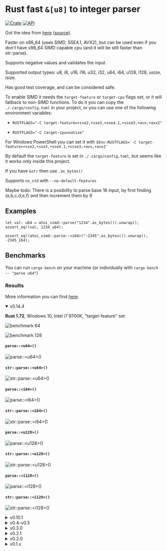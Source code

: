 # Rust fast `&[u8]` to integer parser

[![Crate](https://img.shields.io/crates/v/atoi_simd.svg)](https://crates.io/crates/atoi_simd)
[![API](https://docs.rs/atoi_simd/badge.svg)](https://docs.rs/atoi_simd)

Got the idea from [here](https://rust-malaysia.github.io/code/2020/07/11/faster-integer-parsing.html) ([source](https://github.com/pickfire/parseint)).

Faster on x86_64 (uses SIMD, SSE4.1, AVX2), but can be used even if you don't have x86_64 SIMD capable cpu (and it will be still faster than str::parse).

Supports negative values and validates the input.

Supported output types: u8, i8, u16, i16, u32, i32, u64, i64, u128, i128, usize, isize.

Has good test coverage, and can be considered safe.

To enable SIMD it needs the `target-feature` or `target-cpu` flags set, or it will fallback to non-SIMD functions.
To do it you can copy the `./.cargo/config.toml` in your project, or you can use one of the following environment variables:

-   `RUSTFLAGS="-C target-feature=+sse2,+sse3,+sse4.1,+ssse3,+avx,+avx2"`

-   `RUSTFLAGS="-C target-cpu=native"`

For Windows PowerShell you can set it with `$Env:RUSTFLAGS='-C target-feature=+sse2,+sse3,+sse4.1,+ssse3,+avx,+avx2'`

By default the `target-feature` is set in `./.cargo/config.toml`, but seems like it works only inside this project.

If you have `&str` then use `.as_bytes()`

Supports `no_std` with `--no-default-features`

Maybe todo:
There is a posibility to parse base 16 input, by first finding (a,b,c,d,e,f) and then increment them by 9

## Examples

```
let val: u64 = atoi_simd::parse("1234".as_bytes()).unwrap();
assert_eq!(val, 1234_u64);

assert_eq!(atoi_simd::parse::<i64>("-2345".as_bytes()).unwrap(), -2345_i64);
```

## Benchmarks

You can run `cargo bench` on your machine (or individually with `cargo bench -- "parse u64"`)

### Results

More information you can find [here](https://rodmitry.github.io/atoi_simd_benchmark).

<details open><summary>v0.14.4</summary>

<b>Rust 1.72</b>, Windows 10, Intel i7 9700K, "target-feature" set

![benchmark 64](https://github.com/rodmitry/atoi_simd_benchmark/blob/v0.14.4/benchmark%2064/report/lines.svg?raw=true)

![benchmark 128](https://github.com/rodmitry/atoi_simd_benchmark/blob/v0.14.4/benchmark%20128/report/lines.svg?raw=true)

#### `parse::<u64>()`

![parse::\<u64>()](https://github.com/rodmitry/atoi_simd_benchmark/blob/v0.14.4/benchmark%2064/parse%20u64/report/lines.svg?raw=true)

#### `str::parse::<u64>()`

![str::parse::\<u64>()](https://github.com/rodmitry/atoi_simd_benchmark/blob/v0.14.4/benchmark%2064/str%20u64/report/lines.svg?raw=true)

#### `parse::<i64>()`

![parse::\<i64>()](https://github.com/rodmitry/atoi_simd_benchmark/blob/v0.14.4/benchmark%2064/parse%20i64/report/lines.svg?raw=true)

#### `str::parse::<i64>()`

![str::parse::\<i64>()](https://github.com/rodmitry/atoi_simd_benchmark/blob/v0.14.4/benchmark%2064/str%20i64/report/lines.svg?raw=true)

#### `parse::<u128>()`

![parse::\<u128>()](https://github.com/rodmitry/atoi_simd_benchmark/blob/v0.14.4/benchmark%20128/parse%20u128/report/lines.svg?raw=true)

#### `str::parse::<u128>()`

![str::parse::\<u128>()](https://github.com/rodmitry/atoi_simd_benchmark/blob/v0.14.4/benchmark%20128/str%20u128/report/lines.svg?raw=true)

#### `parse::<i128>()`

![parse::\<i128>()](https://github.com/rodmitry/atoi_simd_benchmark/blob/v0.14.4/benchmark%20128/parse%20i128/report/lines.svg?raw=true)

#### `str::parse::<i128>()`

![str::parse::\<i128>()](https://github.com/rodmitry/atoi_simd_benchmark/blob/v0.14.4/benchmark%20128/str%20i128/report/lines.svg?raw=true)

</details>

<details><summary>v0.10.1</summary>

<b>Rust 1.67.1</b>, Windows 10, Intel i7 9700K, "target-feature" set

![benchmark 64](https://github.com/rodmitry/atoi_simd_benchmark/blob/v0.10.1/benchmark%2064/report/lines.svg?raw=true)

![benchmark 128](https://github.com/rodmitry/atoi_simd_benchmark/blob/v0.10.1/benchmark%20128/report/lines.svg?raw=true)

#### `parse::<u64>()`

![parse::\<u64>()](https://github.com/rodmitry/atoi_simd_benchmark/blob/v0.10.1/benchmark%2064/u64/report/lines.svg?raw=true)

#### `str::parse::<u64>()`

![str::parse::\<u64>()](https://github.com/rodmitry/atoi_simd_benchmark/blob/v0.10.1/benchmark%2064/str%20u64/report/lines.svg?raw=true)

#### `parse::<i64>()`

![parse::\<i64>()](https://github.com/rodmitry/atoi_simd_benchmark/blob/v0.10.1/benchmark%2064/i64/report/lines.svg?raw=true)

#### `str::parse::<i64>()`

![str::parse::\<i64>()](https://github.com/rodmitry/atoi_simd_benchmark/blob/v0.10.1/benchmark%2064/str%20i64/report/lines.svg?raw=true)

#### `parse::<u128>()`

![parse::\<u128>()](https://github.com/rodmitry/atoi_simd_benchmark/blob/v0.10.1/benchmark%20128/u128/report/lines.svg?raw=true)

#### `str::parse::<u128>()`

![str::parse::\<u128>()](https://github.com/rodmitry/atoi_simd_benchmark/blob/v0.10.1/benchmark%20128/str%20u128/report/lines.svg?raw=true)

#### `parse::<i128>()`

![parse::\<i128>()](https://github.com/rodmitry/atoi_simd_benchmark/blob/v0.10.1/benchmark%20128/i128/report/lines.svg?raw=true)

#### `str::parse::<i128>()`

![str::parse::\<i128>()](https://github.com/rodmitry/atoi_simd_benchmark/blob/v0.10.1/benchmark%20128/str%20i128/report/lines.svg?raw=true)

</details>

<details><summary>v0.4-v0.5</summary>

<b>Rust 1.63</b>, Windows 10, Intel i7 9700K, "target-feature" set

![benchmark 64](https://github.com/rodmitry/atoi_simd_benchmark/blob/v0.4.0/benchmark%2064/report/lines.svg?raw=true)

![benchmark 128](https://github.com/rodmitry/atoi_simd_benchmark/blob/v0.4.0/benchmark%20128/report/lines.svg?raw=true)

#### `parse_u64()`

![parse() u64](https://github.com/rodmitry/atoi_simd_benchmark/blob/v0.4.0/benchmark%2064/u64/report/lines.svg?raw=true)

#### `str::parse::<u64>()`

![str::parse::<u64>()](https://github.com/rodmitry/atoi_simd_benchmark/blob/v0.4.0/benchmark%2064/std%20u64/report/lines.svg?raw=true)

#### `parse_i64()`

![parse_i64()](https://github.com/rodmitry/atoi_simd_benchmark/blob/v0.4.0/benchmark%2064/i64/report/lines.svg?raw=true)

#### `str::parse::<i64>()`

![str::parse::<i64>()](https://github.com/rodmitry/atoi_simd_benchmark/blob/v0.4.0/benchmark%2064/std%20i64/report/lines.svg?raw=true)

#### `parse_u128()`

![parse_u128()](https://github.com/rodmitry/atoi_simd_benchmark/blob/v0.4.0/benchmark%20128/u128/report/lines.svg?raw=true)

#### `str::parse::<u128>()`

![str::parse::<u128>()](https://github.com/rodmitry/atoi_simd_benchmark/blob/v0.4.0/benchmark%20128/std%20u128/report/lines.svg?raw=true)

#### `parse_i128()`

![parse_i128()](https://github.com/rodmitry/atoi_simd_benchmark/blob/v0.4.0/benchmark%20128/i128/report/lines.svg?raw=true)

#### `str::parse::<i128>()`

![str::parse::<i128>()](https://github.com/rodmitry/atoi_simd_benchmark/blob/v0.4.0/benchmark%20128/std%20i128/report/lines.svg?raw=true)

</details>

<details><summary>v0.3.0</summary>

<b>Rust 1.63</b>, Windows 10, Intel i7 9700K, "target-feature" set

![all](https://github.com/rodmitry/atoi_simd_benchmark/blob/v0.3.0/report/lines.svg?raw=true)

#### `parse()` u64

![parse() u64](https://github.com/rodmitry/atoi_simd_benchmark/blob/v0.3.0/u64/report/lines.svg?raw=true)

#### `str::parse::<u64>()`

![str::parse::<u64>()](https://github.com/rodmitry/atoi_simd_benchmark/blob/v0.3.0/std%20u64/report/lines.svg?raw=true)

#### `parse_i64()`

![parse_i64()](https://github.com/rodmitry/atoi_simd_benchmark/blob/v0.3.0/i64/report/lines.svg?raw=true)

#### `str::parse::<i64>()`

![str::parse::<i64>()](https://github.com/rodmitry/atoi_simd_benchmark/blob/v0.3.0/std%20i64/report/lines.svg?raw=true)

#### `parse_u128()`

![parse_u128()](https://github.com/rodmitry/atoi_simd_benchmark/blob/v0.3.0/u128/report/lines.svg?raw=true)

#### `str::parse::<u128>()`

![str::parse::<u128>()](https://github.com/rodmitry/atoi_simd_benchmark/blob/v0.3.0/std%20u128/report/lines.svg?raw=true)

#### `parse_i128()`

![parse_i128()](https://github.com/rodmitry/atoi_simd_benchmark/blob/v0.3.0/i128/report/lines.svg?raw=true)

#### `str::parse::<i128>()`

![str::parse::<i128>()](https://github.com/rodmitry/atoi_simd_benchmark/blob/v0.3.0/std%20i128/report/lines.svg?raw=true)

</details>

<details><summary>v0.2.1</summary>

<b>Rust 1.63</b>, Windows 10, Intel i7 9700K, "target-feature" set

![all](https://github.com/rodmitry/atoi_simd_benchmark/blob/v0.2.1/report/lines.svg?raw=true)

#### `parse()` u64

![parse() u64](https://github.com/rodmitry/atoi_simd_benchmark/blob/v0.2.1/u64/report/lines.svg?raw=true)

#### `str::parse::<u64>()`

![str::parse::<u64>()](https://github.com/rodmitry/atoi_simd_benchmark/blob/v0.2.1/std%20u64/report/lines.svg?raw=true)

#### `parse_i64()`

![parse_i64()](https://github.com/rodmitry/atoi_simd_benchmark/blob/v0.2.1/i64/report/lines.svg?raw=true)

#### `str::parse::<i64>()`

![str::parse::<i64>()](https://github.com/rodmitry/atoi_simd_benchmark/blob/v0.2.1/std%20i64/report/lines.svg?raw=true)

#### `parse_u128()`

![parse_u128()](https://github.com/rodmitry/atoi_simd_benchmark/blob/v0.2.1/u128/report/lines.svg?raw=true)

#### `str::parse::<u128>()`

![str::parse::<u128>()](https://github.com/rodmitry/atoi_simd_benchmark/blob/v0.2.1/std%20u128/report/lines.svg?raw=true)

#### `parse_i128()`

![parse_i128()](https://github.com/rodmitry/atoi_simd_benchmark/blob/v0.2.1/i128/report/lines.svg?raw=true)

#### `str::parse::<i128>()`

![str::parse::<i128>()](https://github.com/rodmitry/atoi_simd_benchmark/blob/v0.2.1/std%20i128/report/lines.svg?raw=true)

</details>

<details><summary>v0.2.0</summary>

<b>Rust 1.63</b>, Windows 10, Intel i7 9700K, "target-feature" set

![all](https://github.com/rodmitry/atoi_simd_benchmark/blob/v0.2.0/report/lines.svg?raw=true)

#### `parse()` u64

![parse() u64](https://github.com/rodmitry/atoi_simd_benchmark/blob/v0.2.0/u64/report/lines.svg?raw=true)

#### `str::parse::<u64>()`

![str::parse::<u64>()](https://github.com/rodmitry/atoi_simd_benchmark/blob/v0.2.0/std%20u64/report/lines.svg?raw=true)

#### `parse_i64()`

![parse_i64()](https://github.com/rodmitry/atoi_simd_benchmark/blob/v0.2.0/i64/report/lines.svg?raw=true)

#### `str::parse::<i64>()`

![str::parse::<i64>()](https://github.com/rodmitry/atoi_simd_benchmark/blob/v0.2.0/std%20i64/report/lines.svg?raw=true)

#### `parse_u128()`

![parse_u128()](https://github.com/rodmitry/atoi_simd_benchmark/blob/v0.2.0/u128/report/lines.svg?raw=true)

#### `str::parse::<u128>()`

![str::parse::<u128>()](https://github.com/rodmitry/atoi_simd_benchmark/blob/v0.2.0/std%20u128/report/lines.svg?raw=true)

#### `parse_i128()`

![parse_i128()](https://github.com/rodmitry/atoi_simd_benchmark/blob/v0.2.0/i128/report/lines.svg?raw=true)

#### `str::parse::<i128>()`

![str::parse::<i128>()](https://github.com/rodmitry/atoi_simd_benchmark/blob/v0.2.0/std%20i128/report/lines.svg?raw=true)

</details>

<details><summary>v0.1.x</summary>

### What was noticed

-   It's around <b>7 times faster than the standard parse</b> (for long string, Rust 1.60)
-   The performance is constant (the same) for strings of different lengths

<details open><summary><b>Rust 1.63</b>, Windows 10, Intel i7 9700K, "target-feature" set</summary>

This one became faster on Rust 1.63:

```
long string std u64                  1234567890123456
                        time:   [9.0293 ns 9.0843 ns 9.1661 ns]
                        change: [-0.6548% +0.8424% +2.3425%] (p = 0.29 > 0.05)
                        No change in performance detected.
Found 8 outliers among 100 measurements (8.00%)
  2 (2.00%) high mild
  6 (6.00%) high severe
```

This one became even slover. I reran it (with rebuild) multiple times - same result:

```
long string negative std i64         -1234567890123456
                        time:   [17.554 ns 17.607 ns 17.667 ns]
                        change: [-1.6112% -0.2132% +1.5620%] (p = 0.80 > 0.05)
                        No change in performance detected.
Found 6 outliers among 100 measurements (6.00%)
  3 (3.00%) high mild
  3 (3.00%) high severe
```

```
long string u64                      1234567890123456
                        time:   [1.9273 ns 1.9346 ns 1.9424 ns]
                        change: [-2.3999% -0.4986% +1.2253%] (p = 0.62 > 0.05)
                        No change in performance detected.
Found 5 outliers among 100 measurements (5.00%)
  2 (2.00%) high mild
  3 (3.00%) high severe
```

```
long string i64                      1234567890123456
                        time:   [2.3258 ns 2.3357 ns 2.3468 ns]
                        change: [-2.1695% -0.4296% +1.3102%] (p = 0.65 > 0.05)
                        No change in performance detected.
Found 6 outliers among 100 measurements (6.00%)
  1 (1.00%) high mild
  5 (5.00%) high severe
```

```
long string negative i64             -1234567890123456
                        time:   [2.5319 ns 2.5439 ns 2.5607 ns]
                        change: [-2.0344% -0.3167% +1.5650%] (p = 0.75 > 0.05)
                        No change in performance detected.
Found 8 outliers among 100 measurements (8.00%)
  1 (1.00%) high mild
  7 (7.00%) high severe
```

```
short string std u64                       1
                        time:   [2.3305 ns 2.3462 ns 2.3656 ns]
                        change: [-4.1262% -1.9850% +0.2412%] (p = 0.07 > 0.05)
                        No change in performance detected.
Found 7 outliers among 100 measurements (7.00%)
  1 (1.00%) high mild
  6 (6.00%) high severe
```

```
short string negative std i64              -1
                        time:   [3.7983 ns 3.8177 ns 3.8402 ns]
                        change: [-1.4979% -0.0694% +1.5137%] (p = 0.94 > 0.05)
                        No change in performance detected.
Found 9 outliers among 100 measurements (9.00%)
  5 (5.00%) high mild
  4 (4.00%) high severe
```

```
short string u64                           1
                        time:   [2.0024 ns 2.0097 ns 2.0184 ns]
                        change: [-3.4351% -1.3017% +0.5198%] (p = 0.22 > 0.05)
                        No change in performance detected.
Found 3 outliers among 100 measurements (3.00%)
  1 (1.00%) high mild
  2 (2.00%) high severe
```

```
short string i64                           1
                        time:   [2.4245 ns 2.4356 ns 2.4499 ns]
                        change: [-2.9298% -1.3203% +0.3535%] (p = 0.12 > 0.05)
                        No change in performance detected.
Found 9 outliers among 100 measurements (9.00%)
  3 (3.00%) high mild
  6 (6.00%) high severe
```

```
short string negative i64                  -1
                        time:   [2.5191 ns 2.5233 ns 2.5285 ns]
                        change: [-2.8014% -0.9235% +0.7916%] (p = 0.35 > 0.05)
                        No change in performance detected.
Found 8 outliers among 100 measurements (8.00%)
  2 (2.00%) high mild
  6 (6.00%) high severe
```

### Bonus 15 chars benchmarks:

```
15 chars string std u64              123456789012345
                        time:   [8.4146 ns 8.4352 ns 8.4604 ns]
                        change: [-2.5855% -1.0348% +0.5767%] (p = 0.21 > 0.05)
                        No change in performance detected.
Found 7 outliers among 100 measurements (7.00%)
  2 (2.00%) high mild
  5 (5.00%) high severe
```

```
15 chars string negative std i64     -123456789012345
                        time:   [10.268 ns 10.331 ns 10.415 ns]
                        change: [-0.7653% +0.9929% +2.7733%] (p = 0.30 > 0.05)
                        No change in performance detected.
Found 13 outliers among 100 measurements (13.00%)
  7 (7.00%) high mild
  6 (6.00%) high severe
```

```
15 chars string u64                  123456789012345
                        time:   [1.8990 ns 1.9042 ns 1.9103 ns]
                        change: [-1.8510% -0.3256% +0.9332%] (p = 0.70 > 0.05)
                        No change in performance detected.
Found 6 outliers among 100 measurements (6.00%)
  2 (2.00%) high mild
  4 (4.00%) high severe
```

```
15 chars string i64                  123456789012345
                        time:   [2.3780 ns 2.3831 ns 2.3892 ns]
                        change: [-2.1490% -0.6463% +0.8095%] (p = 0.41 > 0.05)
                        No change in performance detected.
Found 9 outliers among 100 measurements (9.00%)
  5 (5.00%) high mild
  4 (4.00%) high severe
```

```
15 chars string negative i64         -123456789012345
                        time:   [2.5323 ns 2.5445 ns 2.5589 ns]
                        change: [-2.8686% -0.9755% +0.9693%] (p = 0.34 > 0.05)
                        No change in performance detected.
Found 7 outliers among 100 measurements (7.00%)
  2 (2.00%) high mild
  5 (5.00%) high severe
```

</details>

<details><summary><b>Rust 1.60</b>, Windows 10, Intel i7 9700K, "target-feature" set</summary>

```
long string std u64                  1234567890123456
                        time:   [15.136 ns 15.172 ns 15.220 ns]
                        change: [-1.0266% +1.4318% +4.7776%] (p = 0.42 > 0.05)
                        No change in performance detected.
Found 14 outliers among 100 measurements (14.00%)
  1 (1.00%) low severe
  1 (1.00%) low mild
  3 (3.00%) high mild
  9 (9.00%) high severe
```

When parsing to `i64` (standard `.parse::<i64>()`) it's somehow faster rather then `u64` (`.parse::<u64>()`)

```
long string negative std i64         -1234567890123456
                        time:   [12.451 ns 12.468 ns 12.489 ns]
                        change: [-2.8201% -1.8197% -0.9578%] (p = 0.00 < 0.05)
                        Change within noise threshold.
Found 15 outliers among 100 measurements (15.00%)
  2 (2.00%) low mild
  5 (5.00%) high mild
  8 (8.00%) high severe
```

```
long string u64                      1234567890123456
                        time:   [2.1173 ns 2.1212 ns 2.1254 ns]
                        change: [-1.7643% -0.7705% +0.0464%] (p = 0.11 > 0.05)
                        No change in performance detected.
Found 3 outliers among 100 measurements (3.00%)
  3 (3.00%) high severe
```

```
long string i64                      1234567890123456
                        time:   [2.0971 ns 2.1018 ns 2.1083 ns]
                        change: [-1.4917% -0.3822% +0.4114%] (p = 0.53 > 0.05)
                        No change in performance detected.
Found 16 outliers among 100 measurements (16.00%)
  3 (3.00%) low mild
  5 (5.00%) high mild
  8 (8.00%) high severe
```

```
long string negative i64             -1234567890123456
                        time:   [2.1659 ns 2.1689 ns 2.1729 ns]
                        change: [-1.8464% -0.6673% +0.2406%] (p = 0.25 > 0.05)
                        No change in performance detected.
Found 12 outliers among 100 measurements (12.00%)
  4 (4.00%) low mild
  1 (1.00%) high mild
  7 (7.00%) high severe
```

```
short string std u64                       1
                        time:   [2.7282 ns 2.7315 ns 2.7355 ns]
                        change: [-0.3423% +0.5560% +1.4297%] (p = 0.25 > 0.05)
                        No change in performance detected.
Found 16 outliers among 100 measurements (16.00%)
  6 (6.00%) high mild
  10 (10.00%) high severe
```

```
short string negative std i64              -1
                        time:   [3.4122 ns 3.4210 ns 3.4304 ns]
                        change: [-0.4427% +0.2415% +1.0592%] (p = 0.57 > 0.05)
                        No change in performance detected.
Found 4 outliers among 100 measurements (4.00%)
  1 (1.00%) high mild
  3 (3.00%) high severe
```

```
short string u64                           1
                        time:   [2.0971 ns 2.0989 ns 2.1014 ns]
                        change: [-0.4568% +0.1569% +0.7932%] (p = 0.63 > 0.05)
                        No change in performance detected.
Found 16 outliers among 100 measurements (16.00%)
  2 (2.00%) low mild
  2 (2.00%) high mild
  12 (12.00%) high severe
```

This one must be a little lower, around 2.3 ns

```
short string i64                           1
                        time:   [2.6629 ns 2.6704 ns 2.6789 ns]
                        change: [-0.2341% +0.4340% +0.9879%] (p = 0.19 > 0.05)
                        No change in performance detected.
Found 6 outliers among 100 measurements (6.00%)
  2 (2.00%) high mild
  4 (4.00%) high severe
```

```
short string negative i64                  -1
                        time:   [2.3049 ns 2.3077 ns 2.3115 ns]
                        change: [-0.8049% -0.1058% +0.5989%] (p = 0.79 > 0.05)
                        No change in performance detected.
Found 16 outliers among 100 measurements (16.00%)
  5 (5.00%) low mild
  3 (3.00%) high mild
  8 (8.00%) high severe
```

### Bonus 15 chars benchmarks:

```
15 chars string std u64              123456789012345
                        time:   [14.314 ns 14.347 ns 14.386 ns]
                        change: [+0.5781% +1.5775% +3.0108%] (p = 0.00 < 0.05)
                        Change within noise threshold.
Found 10 outliers among 100 measurements (10.00%)
  7 (7.00%) high mild
  3 (3.00%) high severe
```

```
15 chars string negative std i64     -123456789012345
                        time:   [11.797 ns 11.869 ns 11.952 ns]
                        change: [-2.0623% -0.8216% +0.4470%] (p = 0.21 > 0.05)
                        No change in performance detected.
Found 11 outliers among 100 measurements (11.00%)
  3 (3.00%) high mild
  8 (8.00%) high severe
```

```
15 chars string u64                  123456789012345
                        time:   [1.8545 ns 1.8559 ns 1.8576 ns]
                        change: [-1.0279% -0.3076% +0.3114%] (p = 0.40 > 0.05)
                        No change in performance detected.
Found 16 outliers among 100 measurements (16.00%)
  3 (3.00%) low mild
  4 (4.00%) high mild
  9 (9.00%) high severe
```

```
15 chars string i64                  123456789012345
                        time:   [2.3638 ns 2.3734 ns 2.3825 ns]
                        change: [-1.8528% -0.7356% +0.2488%] (p = 0.17 > 0.05)
                        No change in performance detected.
Found 4 outliers among 100 measurements (4.00%)
  3 (3.00%) high mild
  1 (1.00%) high severe
```

```
15 chars string negative i64         -123456789012345
                        time:   [2.3077 ns 2.3109 ns 2.3152 ns]
                        change: [-1.9844% -1.2570% -0.5860%] (p = 0.00 < 0.05)
                        Change within noise threshold.
Found 15 outliers among 100 measurements (15.00%)
  3 (3.00%) low mild
  2 (2.00%) high mild
  10 (10.00%) high severe
```

</details>
</details>
